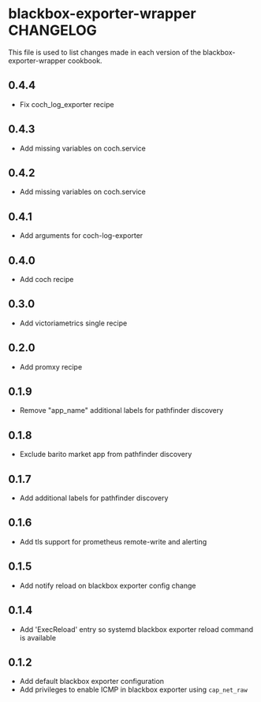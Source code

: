 # blackbox-exporter-wrapper CHANGELOG

This file is used to list changes made in each version of the blackbox-exporter-wrapper cookbook.

## 0.4.4

- Fix coch_log_exporter recipe

## 0.4.3

- Add missing variables on coch.service

## 0.4.2

- Add missing variables on coch.service

## 0.4.1

- Add arguments for coch-log-exporter

## 0.4.0

- Add coch recipe

## 0.3.0

- Add victoriametrics single recipe
  
## 0.2.0

- Add promxy recipe

## 0.1.9

- Remove "app_name" additional labels for pathfinder discovery
  
## 0.1.8

- Exclude barito market app from pathfinder discovery

## 0.1.7

- Add additional labels for pathfinder discovery
  
## 0.1.6

- Add tls support for prometheus remote-write and alerting

## 0.1.5

- Add notify reload on blackbox exporter config change

## 0.1.4

- Add 'ExecReload' entry so systemd blackbox exporter reload command is available

## 0.1.2

- Add default blackbox exporter configuration
- Add privileges to enable ICMP in blackbox exporter using `cap_net_raw`
